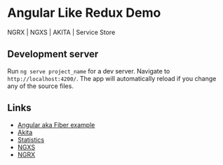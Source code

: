 # Angular Like Redux Demo
NGRX | NGXS | AKITA | Service Store

## Development server

Run `ng serve project_name` for a dev server. Navigate to `http://localhost:4200/`. The app will automatically reload if you change any of the source files.

## Links

- [Angular aka Fiber example](https://angular6-fiber-next.stackblitz.io/)
- [Akita](https://netbasal.gitbook.io/akita)
- [Statistics](http://www.npmtrends.com/@datorama/akita-vs-@ngrx/store-vs-@ngxs/store-vs-redux-observable-vs-@angular-redux/store-vs-store-saga)
- [NGXS](https://ngxs.gitbook.io/ngxs)
- [NGRX](https://github.com/ngrx/platform)
